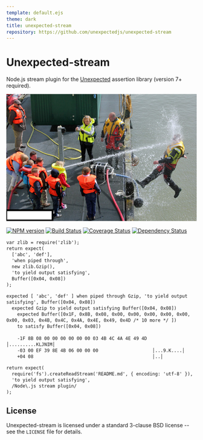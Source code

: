 ```yaml
---
template: default.ejs
theme: dark
title: unexpected-stream
repository: https://github.com/unexpectedjs/unexpected-stream
---
```


# Unexpected-stream

Node.js stream plugin for the [Unexpected](https://unexpected.js.org/) assertion library (version 7+ required).

![Unexpected stream](logoImage.png)

[![NPM version](https://badge.fury.io/js/unexpected-stream.svg)](http://badge.fury.io/js/unexpected-stream)
[![Build Status](https://travis-ci.org/unexpectedjs/unexpected-stream.svg?branch=master)](https://travis-ci.org/unexpectedjs/unexpected-stream)
[![Coverage Status](https://coveralls.io/repos/unexpectedjs/unexpected-stream/badge.svg)](https://coveralls.io/r/unexpectedjs/unexpected-stream)
[![Dependency Status](https://david-dm.org/unexpectedjs/unexpected-stream.svg)](https://david-dm.org/unexpectedjs/unexpected-stream)

```js#async:true
var zlib = require('zlib');
return expect(
  ['abc', 'def'],
  'when piped through',
  new zlib.Gzip(),
  'to yield output satisfying',
  Buffer([0x04, 0x08])
);
```

```output
expected [ 'abc', 'def' ] when piped through Gzip, 'to yield output satisfying', Buffer([0x04, 0x08])
  expected Gzip to yield output satisfying Buffer([0x04, 0x08])
    expected Buffer([0x1F, 0x8B, 0x08, 0x00, 0x00, 0x00, 0x00, 0x00, 0x00, 0x03, 0x4B, 0x4C, 0x4A, 0x4E, 0x49, 0x4D /* 10 more */ ])
    to satisfy Buffer([0x04, 0x08])

    -1F 8B 08 00 00 00 00 00 00 03 4B 4C 4A 4E 49 4D  │..........KLJNIM│
    -03 00 EF 39 8E 4B 06 00 00 00                    │...9.K....│
    +04 08                                            │..│
```

```js#async:true
return expect(
  require('fs').createReadStream('README.md', { encoding: 'utf-8' }),
  'to yield output satisfying',
  /Node\.js stream plugin/
);
```

License
-------

Unexpected-stream is licensed under a standard 3-clause BSD license -- see
the `LICENSE` file for details.

